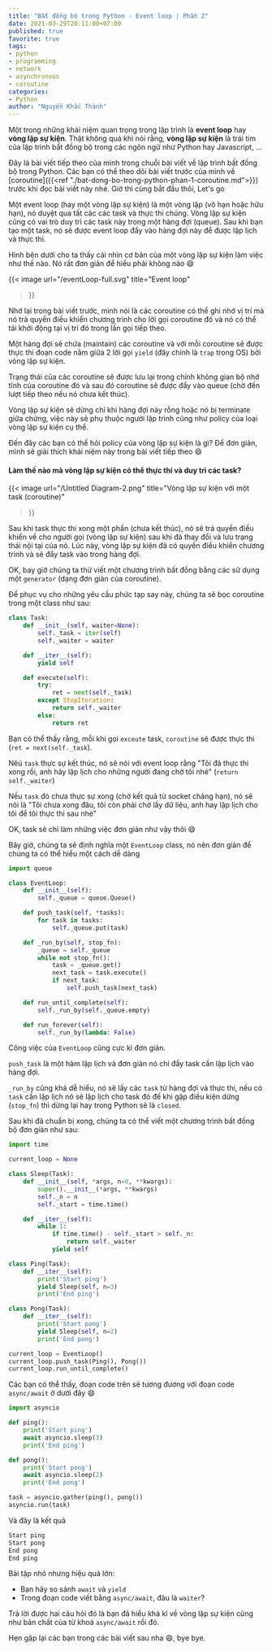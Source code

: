 ```yaml
---
title: "Bất đồng bộ trong Python - Event loop | Phần 2"
date: 2021-03-29T20:11:00+07:00
published: true
favorite: true
tags:
- python
- programming
- network
- asynchronous
- coroutine
categories:
- Python
author: "Nguyễn Khắc Thành"
---
```


Một trong những khái niệm quan trọng trong lập trình là __event loop__ hay __vòng lặp sự kiện__. Thật không quá khi nói rằng, __vòng lặp sự kiện__ là trái tim của lập trình bất đồng bộ trong các ngôn ngữ như Python hay Javascript, ...

<!--more-->

Đây là bài viết tiếp theo của mình trong chuỗi bài viết về lập trình bất đồng bộ trong Python. Các bạn có thể theo dõi bài viết trước của mình về [coroutine]({{<ref "./bat-dong-bo-trong-python-phan-1-coroutine.md">}}) trước khi đọc bài viết này nhé. Giờ thì cùng bắt đầu thôi, Let's go

Một event loop (hay một vòng lặp sự kiện) là một vòng lặp (vô hạn hoặc hữu hạn), nó duyệt qua tất cảc các task và thực thi chúng. Vòng lặp sự kiện cũng có vai trò duy trì các task này trong một hàng đợi (queue). Sau khi bạn tạo một task, nó sẽ được event loop đẩy vào hàng đợi này để được lập lịch và thực thi.


Hình bên dưới cho ta thấy cái nhìn cơ bản của một vòng lặp sự kiện làm việc như thế nào. Nó rất đơn giản để hiểu phải không nào :smile:

{{< image 
    url="/eventLoop-full.svg"
    title="Event loop"
>}}

Nhớ lại trong bài viết trước, mình nói là các coroutine có thể ghi nhớ vị trí mà nó trả quyền điều khiển chương trình cho lời gọi coroutine đó và nó có thể tái khởi động tại vị trí đó trong lần gọi tiếp theo.

Một hàng đợi sẽ chứa (maintain) các coroutine và với mỗi coroutine sẽ được thực thi đoạn code nằm giữa 2 lời gọi `yield` (đây chính là `trap` trong OS) bởi vòng lặp sự kiện.

Trạng thái của các coroutine sẽ được lưu lại trong chính không gian bộ nhớ tĩnh của  coroutine đó và sau đó coroutine sẽ được đẩy vào queue (chờ đến lượt tiếp theo nếu nó chưa kết thúc).

Vòng lặp sự kiện sẽ dừng chỉ khi hàng đợi này rỗng hoặc nó bị terminate giữa chừng, việc này sẽ phụ thuộc người lập trình cũng như policy của loại vòng lặp sự kiện cụ thể.

Đến đây các bạn có thể hỏi policy của vòng lặp sự kiện là gì? Để đơn giản, mình sẽ giải thích khái niệm này trong bài viết tiếp theo :smile:

#### Làm thế nào mà vòng lặp sự kiện có thể thực thi và duy trì các task?

{{< image 
    url="/Untitled Diagram-2.png"
    title="Vòng lặp sự kiện với một task (coroutine)"
>}}

Sau khi task thực thi xong một phần (chưa kết thúc), nó sẽ trả quyền điều khiển về cho người gọi (vòng lặp sự kiện) sau khi đã thay đổi và lưu trạng thái nội tại của nó. Lúc này, vòng lặp sự kiện đã có quyền điều khiển chương trình và sẽ đẩy task vào trong hàng đợi.

OK, bay giờ chúng ta thử viết một chương trình bất đồng bằng các sử dụng một `generator` (dạng đơn giản của coroutine).

Để phục vụ cho những yêu cầu phức tạp say này, chúng ta sẽ bọc coroutine trong một class như sau:


```python
class Task:
    def __init__(self, waiter=None):
        self._task = iter(self)
        self._waiter = waiter

    def __iter__(self):
        yield self

    def execute(self):
        try:
            ret = next(self._task)
        except StopIteration:
            return self._waiter
        else:
            return ret
```

Bạn có thể thấy rằng, mỗi khi gọi `exceute` task, `coroutine` sẽ được thực thi (`ret = next(self._task`).

Nêú `task` thực sự kết thúc, nó sẽ nói với event loop rằng "Tôi đã thực thi xong rồi, anh hãy lập lịch cho những người đang chờ tôi nhé" (`return self._waiter`)

Nếu `task` đó chưa thực sự xong (chờ kết quả từ socket chảng hạn), nó sẽ nói là "Tôi chưa xong đâu, tôi còn phải chờ lấy dữ liệu, anh hay lập lịch cho tôi để tôi thực thi sau nhé"

OK, task sẽ chỉ làm những việc đơn giản như vậy thôi :smile:

Bây giờ, chúng ta sẽ định nghĩa một `EventLoop` class, nó nên đơn giản để chúng ta có thể hiểu một cách dễ dàng

```python
import queue

class EventLoop:
    def __init__(self):
        self._queue = queue.Queue()

    def push_task(self, *tasks):
        for task in tasks:
            self._queue.put(task)

    def _run_by(self, stop_fn):
        _queue = self._queue
        while not stop_fn():
            task = _queue.get()
            next_task = task.execute()
            if next_task:
                self.push_task(next_task)

    def run_until_complete(self):
        self._run_by(self._queue.empty)

    def run_forever(self):
        self._run_by(lambda: False)
```

Công việc của `EventLoop` cũng cực kì đơn giản.

`push_task` là một hàm lập lịch và đơn giản nó chỉ đẩy task cần lập lịch vào hàng đợi.

`_run_by` cũng khá dễ hiểu, nó sẽ lấy các `task` từ hàng đợi và thực thi, nếu có `task` cần lập lịch nó sẽ lập lịch cho task đó đế khi gặp điều kiện dừng (`stop_fn`) thì dừng lại hay trong Python sẽ là `closed`.

Sau khi đã chuẩn bị xong, chúng ta có thể viết một chương trình bất đồng bộ đơn giản như sau:

```python
import time

current_loop = None

class Sleep(Task):
    def __init__(self, *args, n=0, **kwargs):
        super().__init__(*args, **kwargs)
        self._n = n
        self._start = time.time()

    def __iter__(self):
        while 1:
            if time.time() - self._start > self._n:
                return self._waiter
            yield self

class Ping(Task):
    def __iter__(self):
        print('Start ping')
        yield Sleep(self, n=3)
        print('End ping')

class Pong(Task):
    def __iter__(self):
        print('Start pong')
        yield Sleep(self, n=2)
        print('End pong')

current_loop = EventLoop()
current_loop.push_task(Ping(), Pong())
current_loop.run_until_complete()
```

Các bạn có thể thấy, đoạn code trên sẽ tương đương với đoạn code `async/await` ở dưới đây :smile:

```python
import asyncio

def ping():
    print('Start ping')
    await asyncio.sleep(3)
    print('End ping')

def pong():
    print('Start pong')
    await asyncio.sleep(2)
    print('End pong')

task = asyncio.gather(ping(), pong())
asyncio.run(task)
```

Và đây là kết quả

```sh
Start ping
Start pong
End pong
End ping
```

Bài tập nhỏ nhưng hiệu quả lớn: 

- Bạn hãy so sánh `await` và `yield`
- Trong đoạn code viết bằng `async/await`, đâu là `waiter`?

Trả lời được hai câu hỏi đó là bạn đã hiểu khá kĩ về vòng lặp sự kiện cũng như bản chất của từ khoá `async/await` rồi đó.

Hẹn gặp lại các bạn trong các bài viết sau nha :smile:, bye bye.

